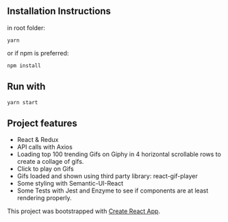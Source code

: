 ## Installation Instructions

in root folder:

    yarn

or if npm is preferred:

    npm install

## Run with

    yarn start

## Project features

* React & Redux
* API calls with Axios
* Loading top 100 trending Gifs on Giphy in 4 horizontal scrollable rows to create a collage of gifs.
* Click to play on Gifs
* Gifs loaded and shown using third party library: react-gif-player
* Some styling with Semantic-UI-React
* Some Tests with Jest and Enzyme to see if components are at least rendering properly.

This project was bootstrapped with [Create React App](https://github.com/facebookincubator/create-react-app).

